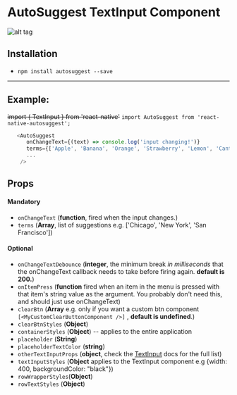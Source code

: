 # AutoSuggest TextInput Component


![alt tag](https://github.com/silesky/react-native-autosuggest/blob/259c32a3cec308e30994d708f4abeb33572ed6b9/demo.gif)

## Installation
* `npm install autosuggest --save`

___

## Example:
~~import { TextInput } from 'react-native'~~
`import AutoSuggest from 'react-native-autosuggest';`
```js
   <AutoSuggest
      onChangeText={(text) => console.log('input changing!')}
      terms={['Apple', 'Banana', 'Orange', 'Strawberry', 'Lemon', 'Cantaloupe', 'Peach', 'Mandarin', 'Date', 'Kiwi']}
      ...
    />


```

## Props
#### Mandatory
* `onChangeText` (__function__, fired when the input changes.)
* `terms` (__Array__, list of suggestions  e.g. ['Chicago', 'New York', 'San Francisco'])
#### Optional
* `onChangeTextDebounce` (__integer__, the minimum break *in milliseconds* that the onChangeText callback needs to take before firing again. **default is 200.**)
* `onItemPress` (__function__ fired when an item in the menu is pressed with that item's string value as the argument. You probably don't need this, and should just use onChangeText)
* `clearBtn` (__Array__ e.g.  only if you want a custom btn component `[<MyCustomClearButtonComponent />]` , **default is undefined**.)
* `clearBtnStyles` (__Object__)
* `containerStyles` (__Object__) -- applies to the entire application
* `placeholder` (__String__)
* `placeholderTextColor` (__string__)
* `otherTextInputProps` (__object__, check the [TextInput](https://facebook.github.io/react-native/docs/textinput.html) docs for the full list)
* `textInputStyles` (__Object__ applies to the TextInput component e.g {width: 400, backgroundColor: "black"})
* `rowWrapperStyles`(__Object__)
* `rowTextStyles` (__Object__)
